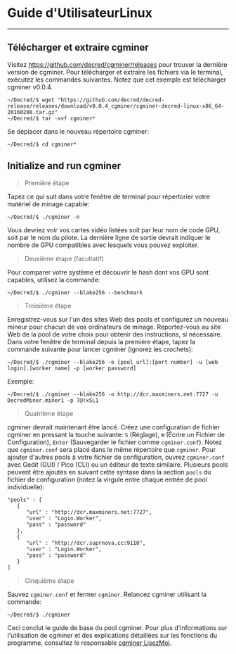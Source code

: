 # **<i class="fa fa-linux"></i> Guide d'UtilisateurLinux**

---

## **<i class="fa fa-download"></i> Télécharger et extraire cgminer**

Visitez https://github.com/decred/cgminer/releases pour trouver la dernière version de cgminer. Pour télécharger et extraire les fichiers via le terminal, exécutez les commandes suivantes. Notez que cet exemple est télécharger cgminer v0.0.4.

```no-highlight
~/Decred/$ wget "https://github.com/decred/decred-release/releases/download/v0.0.4_cgminer/cgminer-decred-linux-x86_64-20160208.tar.gz"
~/Decred/$ tar -xvf cgminer*
```

Se déplacer dans le nouveau répertoire cgminer:

```
~/Decred/$ cd cgminer*
```

## **<i class="fa fa-play-circle"></i> Initialize and run cgminer**

> Première étape

Tapez ce qui suit dans votre fenêtre de terminal pour répertorier votre matériel de minage capable:

```no-highlight
~/Decred/$ ./cgminer -n
```

Vous devriez voir vos cartes vidéo listées soit par leur nom de code GPU, soit par le nom du pilote. La dernière ligne de sortie devrait indiquer le nombre de GPU compatibles avec lesquels vous pouvez exploiter.

> Deuxième étape (facultatif)

Pour comparer votre système et découvrir le hash dont vos GPU sont capables, utilisez la commande:

```no-highlight
~/Decred/$ ./cgminer --blake256 --benchmark
```

> Troisième étape

Enregistrez-vous sur l'un des sites Web des pools et configurez un nouveau mineur pour chacun de vos ordinateurs de minage. Reportez-vous au site Web de la pool de votre choix pour obtenir des instructions, si nécessaire. Dans votre fenêtre de terminal depuis la première étape, tapez la commande suivante pour lancer cgminer (ignorez les crochets):

```no-highlight
~/Decred/$ ./cgminer --blake256 -o [pool url]:[port number] -u [web login].[worker name] -p [worker password]
```

Exemple:

```no-highlight
~/Decred/$ ./cgminer --blake256 -o http://dcr.maxminers.net:7727 -u DecredMiner.miner1 -p 7@!x5L1
```

> Quatrième étape

cgminer devrait maintenant être lancé. Créez une configuration de fichier cgminer en pressant la touche suivante: `S` (Réglage), `W` (Écrire un Fichier de Configuration), `Enter` (Sauvegarder le fichier comme `cgminer.conf`). Notez que `cgminer.conf` sera placé dans le même répertoire  que `cgminer`. Pour ajouter d'autres pools à votre fichier de configuration, ouvrez `cgminer.conf` avec Gedit (GUI) / Pico (CLI) ou un éditeur de texte similaire. Plusieurs pools peuvent être ajoutés en suivant cette syntaxe dans la section `pools` du fichier de configuration (notez la virgule entre chaque entrée de pool individuelle):

```no-highlight
"pools" : [
   {
      "url" : "http://dcr.maxminers.net:7727",
      "user" : "Login.Worker",
      "pass" : "password"
   },
   {
      "url" : "http://dcr.suprnova.cc:9110",
      "user" : "Login.Worker",
      "pass" : "password"
   }
]
```

> Cinquième étape

Sauvez `cgminer.conf` et fermer `cgminer`. Relancez cgminer utilisant la commande:

```no-highlight
~/Decred/$ ./cgminer
```

Ceci conclut le guide de base du pool cgminer. Pour plus d'informations sur l'utilisation de cgminer et des explications détaillées sur les fonctions du programme, consultez le responsable [cgminer LisezMoi](https://github.com/decred/cgminer/blob/3.7/README).